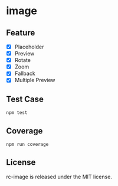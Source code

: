 # image

## Feature

- [x] Placeholder
- [x] Preview
- [x] Rotate
- [x] Zoom
- [x] Fallback
- [x] Multiple Preview

## Test Case

```
npm test
```

## Coverage

```
npm run coverage
```

## License

rc-image is released under the MIT license.
